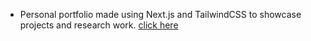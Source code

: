 - Personal portfolio made using Next.js and TailwindCSS to showcase projects and research work. [click here](https://www.karthikyeluripati.me/)
